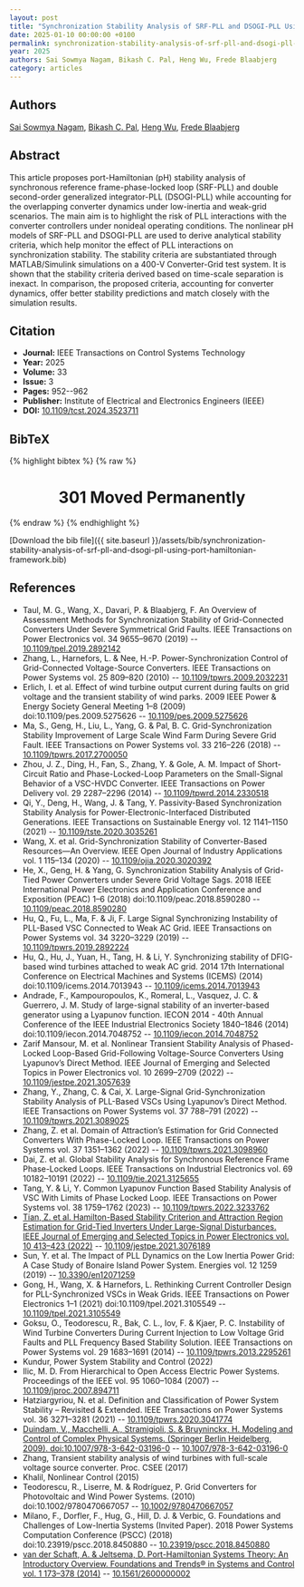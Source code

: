 ```yaml
---
layout: post
title: "Synchronization Stability Analysis of SRF-PLL and DSOGI-PLL Using Port-Hamiltonian Framework"
date: 2025-01-10 00:00:00 +0100
permalink: synchronization-stability-analysis-of-srf-pll-and-dsogi-pll-using-port-hamiltonian-framework
year: 2025
authors: Sai Sowmya Nagam, Bikash C. Pal, Heng Wu, Frede Blaabjerg
category: articles
---
```

 
## Authors
[Sai Sowmya Nagam](authors/sai-sowmya-nagam), [Bikash C. Pal](authors/bikash-c-pal), [Heng Wu](authors/heng-wu), [Frede Blaabjerg](authors/frede-blaabjerg)
 
## Abstract
This article proposes port-Hamiltonian (pH) stability analysis of synchronous reference frame-phase-locked loop (SRF-PLL) and double second-order generalized integrator-PLL (DSOGI-PLL) while accounting for the overlapping converter dynamics under low-inertia and weak-grid scenarios. The main aim is to highlight the risk of PLL interactions with the converter controllers under nonideal operating conditions. The nonlinear pH models of SRF-PLL and DSOGI-PLL are used to derive analytical stability criteria, which help monitor the effect of PLL interactions on synchronization stability. The stability criteria are substantiated through MATLAB/Simulink simulations on a 400-V Converter-Grid test system. It is shown that the stability criteria derived based on time-scale separation is inexact. In comparison, the proposed criteria, accounting for converter dynamics, offer better stability predictions and match closely with the simulation results.
 
## Citation
- **Journal:** IEEE Transactions on Control Systems Technology
- **Year:** 2025
- **Volume:** 33
- **Issue:** 3
- **Pages:** 952--962
- **Publisher:** Institute of Electrical and Electronics Engineers (IEEE)
- **DOI:** [10.1109/tcst.2024.3523711](https://doi.org/10.1109/tcst.2024.3523711)
 
## BibTeX
{% highlight bibtex %}
{% raw %}
<html>
<head><title>301 Moved Permanently</title></head>
<body>
<center><h1>301 Moved Permanently</h1></center>
</body>
</html>
{% endraw %}
{% endhighlight %}
 
[Download the bib file]({{ site.baseurl }}/assets/bib/synchronization-stability-analysis-of-srf-pll-and-dsogi-pll-using-port-hamiltonian-framework.bib)
 
## References
- Taul, M. G., Wang, X., Davari, P. & Blaabjerg, F. An Overview of Assessment Methods for Synchronization Stability of Grid-Connected Converters Under Severe Symmetrical Grid Faults. IEEE Transactions on Power Electronics vol. 34 9655–9670 (2019) -- [10.1109/tpel.2019.2892142](https://doi.org/10.1109/tpel.2019.2892142)
- Zhang, L., Harnefors, L. & Nee, H.-P. Power-Synchronization Control of Grid-Connected Voltage-Source Converters. IEEE Transactions on Power Systems vol. 25 809–820 (2010) -- [10.1109/tpwrs.2009.2032231](https://doi.org/10.1109/tpwrs.2009.2032231)
- Erlich, I. et al. Effect of wind turbine output current during faults on grid voltage and the transient stability of wind parks. 2009 IEEE Power &amp; Energy Society General Meeting 1–8 (2009) doi:10.1109/pes.2009.5275626 -- [10.1109/pes.2009.5275626](https://doi.org/10.1109/pes.2009.5275626)
- Ma, S., Geng, H., Liu, L., Yang, G. & Pal, B. C. Grid-Synchronization Stability Improvement of Large Scale Wind Farm During Severe Grid Fault. IEEE Transactions on Power Systems vol. 33 216–226 (2018) -- [10.1109/tpwrs.2017.2700050](https://doi.org/10.1109/tpwrs.2017.2700050)
- Zhou, J. Z., Ding, H., Fan, S., Zhang, Y. & Gole, A. M. Impact of Short-Circuit Ratio and Phase-Locked-Loop Parameters on the Small-Signal Behavior of a VSC-HVDC Converter. IEEE Transactions on Power Delivery vol. 29 2287–2296 (2014) -- [10.1109/tpwrd.2014.2330518](https://doi.org/10.1109/tpwrd.2014.2330518)
- Qi, Y., Deng, H., Wang, J. & Tang, Y. Passivity-Based Synchronization Stability Analysis for Power-Electronic-Interfaced Distributed Generations. IEEE Transactions on Sustainable Energy vol. 12 1141–1150 (2021) -- [10.1109/tste.2020.3035261](https://doi.org/10.1109/tste.2020.3035261)
- Wang, X. et al. Grid-Synchronization Stability of Converter-Based Resources—An Overview. IEEE Open Journal of Industry Applications vol. 1 115–134 (2020) -- [10.1109/ojia.2020.3020392](https://doi.org/10.1109/ojia.2020.3020392)
- He, X., Geng, H. & Yang, G. Synchronization Stability Analysis of Grid-Tied Power Converters under Severe Grid Voltage Sags. 2018 IEEE International Power Electronics and Application Conference and Exposition (PEAC) 1–6 (2018) doi:10.1109/peac.2018.8590280 -- [10.1109/peac.2018.8590280](https://doi.org/10.1109/peac.2018.8590280)
- Hu, Q., Fu, L., Ma, F. & Ji, F. Large Signal Synchronizing Instability of PLL-Based VSC Connected to Weak AC Grid. IEEE Transactions on Power Systems vol. 34 3220–3229 (2019) -- [10.1109/tpwrs.2019.2892224](https://doi.org/10.1109/tpwrs.2019.2892224)
- Hu, Q., Hu, J., Yuan, H., Tang, H. & Li, Y. Synchronizing stability of DFIG-based wind turbines attached to weak AC grid. 2014 17th International Conference on Electrical Machines and Systems (ICEMS) (2014) doi:10.1109/icems.2014.7013943 -- [10.1109/icems.2014.7013943](https://doi.org/10.1109/icems.2014.7013943)
- Andrade, F., Kampouropoulos, K., Romeral, L., Vasquez, J. C. & Guerrero, J. M. Study of large-signal stability of an inverter-based generator using a Lyapunov function. IECON 2014 - 40th Annual Conference of the IEEE Industrial Electronics Society 1840–1846 (2014) doi:10.1109/iecon.2014.7048752 -- [10.1109/iecon.2014.7048752](https://doi.org/10.1109/iecon.2014.7048752)
- Zarif Mansour, M. et al. Nonlinear Transient Stability Analysis of Phased-Locked Loop-Based Grid-Following Voltage-Source Converters Using Lyapunov’s Direct Method. IEEE Journal of Emerging and Selected Topics in Power Electronics vol. 10 2699–2709 (2022) -- [10.1109/jestpe.2021.3057639](https://doi.org/10.1109/jestpe.2021.3057639)
- Zhang, Y., Zhang, C. & Cai, X. Large-Signal Grid-Synchronization Stability Analysis of PLL-Based VSCs Using Lyapunov’s Direct Method. IEEE Transactions on Power Systems vol. 37 788–791 (2022) -- [10.1109/tpwrs.2021.3089025](https://doi.org/10.1109/tpwrs.2021.3089025)
- Zhang, Z. et al. Domain of Attraction’s Estimation for Grid Connected Converters With Phase-Locked Loop. IEEE Transactions on Power Systems vol. 37 1351–1362 (2022) -- [10.1109/tpwrs.2021.3098960](https://doi.org/10.1109/tpwrs.2021.3098960)
- Dai, Z. et al. Global Stability Analysis for Synchronous Reference Frame Phase-Locked Loops. IEEE Transactions on Industrial Electronics vol. 69 10182–10191 (2022) -- [10.1109/tie.2021.3125655](https://doi.org/10.1109/tie.2021.3125655)
- Tang, Y. & Li, Y. Common Lyapunov Function Based Stability Analysis of VSC With Limits of Phase Locked Loop. IEEE Transactions on Power Systems vol. 38 1759–1762 (2023) -- [10.1109/tpwrs.2022.3233762](https://doi.org/10.1109/tpwrs.2022.3233762)
- [Tian, Z. et al. Hamilton-Based Stability Criterion and Attraction Region Estimation for Grid-Tied Inverters Under Large-Signal Disturbances. IEEE Journal of Emerging and Selected Topics in Power Electronics vol. 10 413–423 (2022)](hamilton-based-stability-criterion-and-attraction-region-estimation-for-grid-tied-inverters-under-large-signal-disturbances) -- [10.1109/jestpe.2021.3076189](https://doi.org/10.1109/jestpe.2021.3076189)
- Sun, Y. et al. The Impact of PLL Dynamics on the Low Inertia Power Grid: A Case Study of Bonaire Island Power System. Energies vol. 12 1259 (2019) -- [10.3390/en12071259](https://doi.org/10.3390/en12071259)
- Gong, H., Wang, X. & Harnefors, L. Rethinking Current Controller Design for PLL-Synchronized VSCs in Weak Grids. IEEE Transactions on Power Electronics 1–1 (2021) doi:10.1109/tpel.2021.3105549 -- [10.1109/tpel.2021.3105549](https://doi.org/10.1109/tpel.2021.3105549)
- Goksu, O., Teodorescu, R., Bak, C. L., Iov, F. & Kjaer, P. C. Instability of Wind Turbine Converters During Current Injection to Low Voltage Grid Faults and PLL Frequency Based Stability Solution. IEEE Transactions on Power Systems vol. 29 1683–1691 (2014) -- [10.1109/tpwrs.2013.2295261](https://doi.org/10.1109/tpwrs.2013.2295261)
- Kundur, Power System Stability and Control (2022)
- Ilic, M. D. From Hierarchical to Open Access Electric Power Systems. Proceedings of the IEEE vol. 95 1060–1084 (2007) -- [10.1109/jproc.2007.894711](https://doi.org/10.1109/jproc.2007.894711)
- Hatziargyriou, N. et al. Definition and Classification of Power System Stability – Revisited &amp; Extended. IEEE Transactions on Power Systems vol. 36 3271–3281 (2021) -- [10.1109/tpwrs.2020.3041774](https://doi.org/10.1109/tpwrs.2020.3041774)
- [Duindam, V., Macchelli, A., Stramigioli, S. & Bruyninckx, H. Modeling and Control of Complex Physical Systems. (Springer Berlin Heidelberg, 2009). doi:10.1007/978-3-642-03196-0](modeling-and-control-of-complex-physical-systems) -- [10.1007/978-3-642-03196-0](https://doi.org/10.1007/978-3-642-03196-0)
- Zhang, Transient stability analysis of wind turbines with full-scale voltage source converter. Proc. CSEE (2017)
- Khalil, Nonlinear Control (2015)
- Teodorescu, R., Liserre, M. & Rodríguez, P. Grid Converters for Photovoltaic and Wind Power Systems. (2010) doi:10.1002/9780470667057 -- [10.1002/9780470667057](https://doi.org/10.1002/9780470667057)
- Milano, F., Dorfler, F., Hug, G., Hill, D. J. & Verbic, G. Foundations and Challenges of Low-Inertia Systems (Invited Paper). 2018 Power Systems Computation Conference (PSCC) (2018) doi:10.23919/pscc.2018.8450880 -- [10.23919/pscc.2018.8450880](https://doi.org/10.23919/pscc.2018.8450880)
- [van der Schaft, A. & Jeltsema, D. Port-Hamiltonian Systems Theory: An Introductory Overview. Foundations and Trends® in Systems and Control vol. 1 173–378 (2014)](port-hamiltonian-systems-theory-an-introductory-overview) -- [10.1561/2600000002](https://doi.org/10.1561/2600000002)

